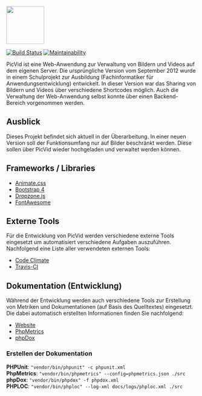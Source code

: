 <img src="https://i.imgur.com/0Ew9b1K.png" height="100"/><br/>

[![Build Status](https://travis-ci.org/PicVid/picvid-core.svg?branch=master)](https://travis-ci.org/PicVid/picvid-core)
[![Maintainability](https://api.codeclimate.com/v1/badges/c8946e69e8da6078c00e/maintainability)](https://codeclimate.com/github/PicVid/picvid-core/maintainability)

PicVid ist eine Web-Anwendung zur Verwaltung von Bildern und Videos auf dem eigenen Server. Die ursprüngliche Version 
vom September 2012 wurde in einem Schulprojekt zur Ausbildung (Fachinformatiker für Anwendungsentwicklung) entwickelt. 
In dieser Version war das Sharing von Bildern und Videos über verschiedene Shortcodes möglich. Auch die Verwaltung der 
Web-Anwendung selbst konnte über einen Backend-Bereich vorgenommen werden.

## Ausblick
Dieses Projekt befindet sich aktuell in der Überarbeitung. In einer neuen Version soll der Funktionsumfang nur auf 
Bilder beschränkt werden. Diese sollen über PicVid wieder hochgeladen und verwaltet werden können.

## Frameworks / Libraries

- [Animate.css](https://daneden.github.io/animate.css/)
- [Bootstrap 4](https://getbootstrap.com/)
- [Dropzone.js](http://www.dropzonejs.com/)
- [FontAwesome](http://fontawesome.io/)

## Externe Tools

Für die Entwicklung von PicVid werden verschiedene externe Tools eingesetzt um automatisiert verschiedene
Aufgaben auszuführen. Nachfolgend eine Liste aller verwendeten externen Tools:

- [Code Climate](https://codeclimate.com/github/PicVid/picvid-core)
- [Travis-CI](https://travis-ci.org/PicVid/picvid-core)

## Dokumentation (Entwicklung)
Während der Entwicklung werden auch verschiedene Tools zur Erstellung von Metriken und Dokumentationen (auf Basis des
Quelltextes) eingesetzt. Die dabei automatisch erstellten Informationen finden Sie nachfolgend:

- [Website](https://picvid.de)
- [PhpMetrics](https://picvid.de/docs/phpmetrics)
- [phpDox](https://picvid.de/docs/phpdox/api)

### Erstellen der Dokumentation

**PHPUnit**: `"vendor/bin/phpunit" -c phpunit.xml`  
**PhpMetrics**: `"vendor/bin/phpmetrics" --config=phpmetrics.json ./src`  
**phpDox**: `"vendor/bin/phpdox" -f phpdox.xml`  
**PHPLOC**: `"vendor/bin/phploc" --log-xml docs/logs/phploc.xml ./src`